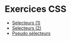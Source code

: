 # Exercices CSS

* [Selecteurs (1)](./selecteurs)
* [Selecteurs (2)](./selecteurs-2)
* [Pseudo sélecteurs](./pseudo-selecteurs)
